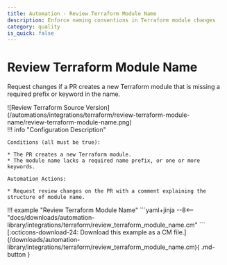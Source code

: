 ```yaml
---
title: Automation - Review Terraform Module Name
description: Enforce naming conventions in Terraform module changes
category: quality
is_quick: false
---
```


# Review Terraform Module Name
Request changes if a PR creates a new Terraform module that is missing a required prefix or keyword in the name.

<div class="automationImage" markdown="1">
![Review Terraform Source Version](/automations/integrations/terraform/review-terraform-module-name/review-terraform-module-name.png)
</div>
<div class="automationDescription" markdown="1">
!!! info "Configuration Description"

    Conditions (all must be true):

    * The PR creates a new Terraform module.
    * The module name lacks a required name prefix, or one or more keywords.

    Automation Actions:

    * Request review changes on the PR with a comment explaining the structure of module name.

</div>
<div class="automationExample" markdown="1">
!!! example "Review Terraform Module Name"
    ```yaml+jinja
    --8<-- "docs/downloads/automation-library/integrations/terraform/review_terraform_module_name.cm"
    ```
    <div class="result" markdown>
      <span>
      [:octicons-download-24: Download this example as a CM file.](/downloads/automation-library/integrations/terraform/review_terraform_module_name.cm){ .md-button }
      </span>
    </div>
</div>
